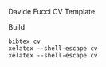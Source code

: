 Davide Fucci CV Template


Build  
``` xelatex --shell-escape cv
bibtex cv
xelatex --shell-escape cv
xelatex --shell-escape cv 
